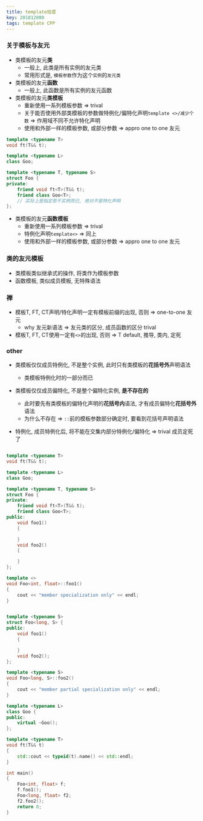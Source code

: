 ```yaml
---
title: template拾遗
key: 201812080
tags: template CPP
---
```


### 关于模板与友元

- 类模板的友元**类**
  - 一般上, 此类是所有实例的友元类
  - 常用形式是, `模板参数`作为这个`实例`的`友元类`
- 类模板的友元**函数**
  - 一般上, 此函数是所有实例的友元函数
- 类模板的友元**类模板**
  - 重新使用一系列模板参数 => trival
  - 关于能否使用外部类模板的参数做特例化/偏特化声明`template <>/减少个数` => 作用域不同不允许特化声明
  - 使用和外部一样的模板参数, 或部分参数 => appro one to one 友元

```CPP
template <typename T>
void ft(T&& t);

template <typename L>
class Goo;

template <typename T, typename S>
struct Foo {
private:
	friend void ft<T>(T&& t);
	friend class Goo<T>;
	// 实际上是指定若干实例而已, 绝对不是特化声明
};

```

- 类模板的友元**函数模板**
   - 重新使用一系列模板参数 => trival
   - 特例化声明`template<>` => 同上
   - 使用和外部一样的模板参数, 或部分参数 => appro one to one 友元

### 类的友元模板
- 类模板类似继承式的操作, 将类作为模板参数
- 函数模板, 类似成员模板, 无特殊语法

### 禅
- 模板T, FT, CT声明/特化声明一定有模板前缀的出现, 否则 => one-to-one 友元
   - why 友元新语法 => 友元类的区分, 成员函数的区分 trival
- 模板T, FT, CT使用一定有`<>`的出现, 否则 => T default, 推导, 类内, 定死

### other
- 类模板仅仅成员特例化, 不是整个实例, 此时只有类模板的**花括号外**声明语法
   - 类模板特例化时的一部分而已
- 类模板仅仅成员偏特化, 不是整个偏特化实例, **是不存在的**
   - 此时要先有类模板的偏特化声明的**花括号内**语法, 才有成员偏特化**花括号外**语法
   - 为什么不存在 => `::`前的模板参数部分确定时, 要看到花括号声明语法

- 特例化, 成员特例化后, 将不能在交集内部分特例化/偏特化 => trival 成员定死了


```C++

template <typename T>
void ft(T&& t);

template <typename L>
class Goo;

template <typename T, typename S>
struct Foo {
private:
	friend void ft<T>(T&& t);
	friend class Goo<T>;
public:
	void foo1()
	{

	}
	void foo2()
	{

	}
};

template <>
void Foo<int, float>::foo1()
{
	cout << "member specialization only" << endl;
}


template <typename S>
struct Foo<long, S> {
public:
	void foo1()
	{

	}
	void foo2();
};

template <typename S>
void Foo<long, S>::foo2()
{
	cout << "member partial specialization only" << endl;
}

template <typename L>
class Goo {
public:
	virtual ~Goo();	
};

template <typename T>
void ft(T&& t)
{
	std::cout << typeid(t).name() << std::endl;
}

int main()
{
	Foo<int, float> f;
	f.foo1();
	Foo<long, float> f2;
	f2.foo2();
	return 0;
}
```
